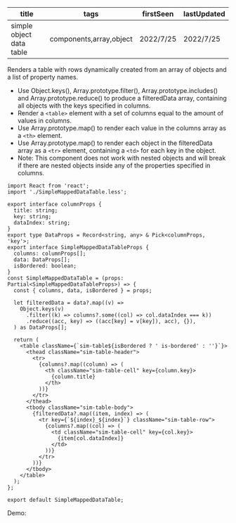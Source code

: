 | title                    | tags                    | firstSeen | lastUpdated |
| ------------------------ | ----------------------- | --------- | ----------- |
| simple object data table | components,array,object | 2022/7/25 | 2022/7/25   |

Renders a table with rows dynamically created from an array of objects and a list of property names.

- Use Object.keys(), Array.prototype.filter(), Array.prototype.includes() and Array.prototype.reduce() to produce a filteredData array, containing all objects with the keys specified in columns.
- Render a `<table>` element with a set of columns equal to the amount of values in columns.
- Use Array.prototype.map() to render each value in the columns array as a `<th>` element.
- Use Array.prototype.map() to render each object in the filteredData array as a `<tr>` element, containing a `<td>` for each key in the object.
- Note: This component does not work with nested objects and will break if there are nested objects inside any of the properties specified in columns.

```tsx | pure
import React from 'react';
import './SimpleMappedDataTable.less';

export interface columnProps {
  title: string;
  key: string;
  dataIndex: string;
}
export type DataProps = Record<string, any> & Pick<columnProps, 'key'>;
export interface SimpleMappedDataTableProps {
  columns: columnProps[];
  data: DataProps[];
  isBordered: boolean;
}
const SimpleMappedDataTable = (props: Partial<SimpleMappedDataTableProps>) => {
  const { columns, data, isBordered } = props;

  let filteredData = data?.map((v) =>
    Object.keys(v)
      .filter((k) => columns?.some((col) => col.dataIndex === k))
      .reduce((acc, key) => ((acc[key] = v[key]), acc), {}),
  ) as DataProps[];

  return (
    <table className={`sim-table${isBordered ? ' is-bordered' : ''}`}>
      <thead className="sim-table-header">
        <tr>
          {columns?.map((column) => (
            <th className="sim-table-cell" key={column.key}>
              {column.title}
            </th>
          ))}
        </tr>
      </thead>
      <tbody className="sim-table-body">
        {filteredData?.map((item, index) => (
          <tr key={`${index}_${index}`} className="sim-table-row">
            {columns?.map((col) => (
              <td className="sim-table-cell" key={col.key}>
                {item[col.dataIndex]}
              </td>
            ))}
          </tr>
        ))}
      </tbody>
    </table>
  );
};

export default SimpleMappedDataTable;
```

Demo:

<code src="./Demo.tsx"></code>
